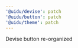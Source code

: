 ```yaml
---
'@uidu/devise': patch
'@uidu/button': patch
'@uidu/theme': patch
---
```


Devise button re-organized
